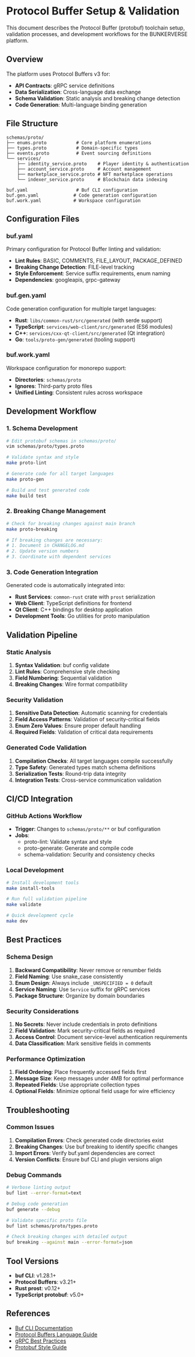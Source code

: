 # Protocol Buffer Setup & Validation

This document describes the Protocol Buffer (protobuf) toolchain setup, validation processes, and development workflows for the BUNKERVERSE platform.

## Overview

The platform uses Protocol Buffers v3 for:
- **API Contracts**: gRPC service definitions
- **Data Serialization**: Cross-language data exchange
- **Schema Validation**: Static analysis and breaking change detection
- **Code Generation**: Multi-language binding generation

## File Structure

```
schemas/proto/
├── enums.proto           # Core platform enumerations
├── types.proto           # Domain-specific types
├── events.proto          # Event sourcing definitions
└── services/
    ├── identity_service.proto    # Player identity & authentication
    ├── account_service.proto     # Account management
    ├── marketplace_service.proto # NFT marketplace operations
    └── indexer_service.proto     # Blockchain data indexing

buf.yaml                  # Buf CLI configuration
buf.gen.yaml             # Code generation configuration
buf.work.yaml            # Workspace configuration
```

## Configuration Files

### buf.yaml
Primary configuration for Protocol Buffer linting and validation:

- **Lint Rules**: BASIC, COMMENTS, FILE_LAYOUT, PACKAGE_DEFINED
- **Breaking Change Detection**: FILE-level tracking
- **Style Enforcement**: Service suffix requirements, enum naming
- **Dependencies**: googleapis, grpc-gateway

### buf.gen.yaml
Code generation configuration for multiple target languages:

- **Rust**: `libs/common-rust/src/generated` (with serde support)
- **TypeScript**: `services/web-client/src/generated` (ES6 modules)
- **C++**: `services/cxx-qt-client/src/generated` (Qt integration)
- **Go**: `tools/proto-gen/generated` (tooling support)

### buf.work.yaml
Workspace configuration for monorepo support:

- **Directories**: `schemas/proto`
- **Ignores**: Third-party proto files
- **Unified Linting**: Consistent rules across workspace

## Development Workflow

### 1. Schema Development

```bash
# Edit protobuf schemas in schemas/proto/
vim schemas/proto/types.proto

# Validate syntax and style
make proto-lint

# Generate code for all target languages  
make proto-gen

# Build and test generated code
make build test
```

### 2. Breaking Change Management

```bash
# Check for breaking changes against main branch
make proto-breaking

# If breaking changes are necessary:
# 1. Document in CHANGELOG.md
# 2. Update version numbers
# 3. Coordinate with dependent services
```

### 3. Code Generation Integration

Generated code is automatically integrated into:

- **Rust Services**: `common-rust` crate with `prost` serialization
- **Web Client**: TypeScript definitions for frontend
- **Qt Client**: C++ bindings for desktop application
- **Development Tools**: Go utilities for proto manipulation

## Validation Pipeline

### Static Analysis

1. **Syntax Validation**: buf config validate
2. **Lint Rules**: Comprehensive style checking
3. **Field Numbering**: Sequential validation
4. **Breaking Changes**: Wire format compatibility

### Security Validation

1. **Sensitive Data Detection**: Automatic scanning for credentials
2. **Field Access Patterns**: Validation of security-critical fields
3. **Enum Zero Values**: Ensure proper default handling
4. **Required Fields**: Validation of critical data requirements

### Generated Code Validation

1. **Compilation Checks**: All target languages compile successfully
2. **Type Safety**: Generated types match schema definitions
3. **Serialization Tests**: Round-trip data integrity
4. **Integration Tests**: Cross-service communication validation

## CI/CD Integration

### GitHub Actions Workflow

- **Trigger**: Changes to `schemas/proto/**` or buf configuration
- **Jobs**: 
  - proto-lint: Validate syntax and style
  - proto-generate: Generate and compile code
  - schema-validation: Security and consistency checks

### Local Development

```bash
# Install development tools
make install-tools

# Run full validation pipeline
make validate

# Quick development cycle  
make dev
```

## Best Practices

### Schema Design

1. **Backward Compatibility**: Never remove or renumber fields
2. **Field Naming**: Use snake_case consistently
3. **Enum Design**: Always include `_UNSPECIFIED = 0` default
4. **Service Naming**: Use `Service` suffix for gRPC services
5. **Package Structure**: Organize by domain boundaries

### Security Considerations

1. **No Secrets**: Never include credentials in proto definitions
2. **Field Validation**: Mark security-critical fields as required
3. **Access Control**: Document service-level authentication requirements
4. **Data Classification**: Mark sensitive fields in comments

### Performance Optimization

1. **Field Ordering**: Place frequently accessed fields first
2. **Message Size**: Keep messages under 4MB for optimal performance
3. **Repeated Fields**: Use appropriate collection types
4. **Optional Fields**: Minimize optional field usage for wire efficiency

## Troubleshooting

### Common Issues

1. **Compilation Errors**: Check generated code directories exist
2. **Breaking Changes**: Use buf breaking to identify specific changes
3. **Import Errors**: Verify buf.yaml dependencies are correct
4. **Version Conflicts**: Ensure buf CLI and plugin versions align

### Debug Commands

```bash
# Verbose linting output
buf lint --error-format=text

# Debug code generation
buf generate --debug

# Validate specific proto file
buf lint schemas/proto/types.proto

# Check breaking changes with detailed output
buf breaking --against main --error-format=json
```

## Tool Versions

- **buf CLI**: v1.28.1+
- **Protocol Buffers**: v3.21+
- **Rust prost**: v0.12+
- **TypeScript protobuf**: v5.0+

## References

- [Buf CLI Documentation](https://docs.buf.build/)
- [Protocol Buffers Language Guide](https://developers.google.com/protocol-buffers/docs/proto3)
- [gRPC Best Practices](https://grpc.io/docs/guides/performance/)
- [Protobuf Style Guide](https://developers.google.com/protocol-buffers/docs/style)